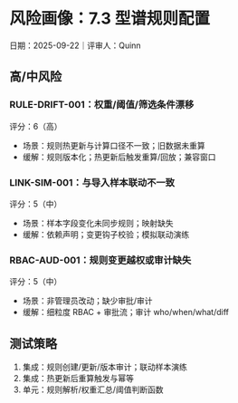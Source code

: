# 风险画像：7.3 型谱规则配置

日期：2025-09-22｜评审人：Quinn

## 高/中风险

### RULE-DRIFT-001：权重/阈值/筛选条件漂移
评分：6（高）
- 场景：规则热更新与计算口径不一致；旧数据未重算
- 缓解：规则版本化；热更新后触发重算/回放；兼容窗口

### LINK-SIM-001：与导入样本联动不一致
评分：5（中）
- 场景：样本字段变化未同步规则；映射缺失
- 缓解：依赖声明；变更钩子校验；模拟联动演练

### RBAC-AUD-001：规则变更越权或审计缺失
评分：5（中）
- 场景：非管理员改动；缺少审批/审计
- 缓解：细粒度 RBAC + 审批流；审计 who/when/what/diff

## 测试策略

1. 集成：规则创建/更新/版本审计；联动样本演练
2. 集成：热更新后重算触发与幂等
3. 单元：规则解析/权重汇总/阈值判断函数

